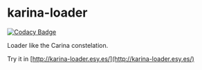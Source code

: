 
# karina-loader
[![Codacy Badge](https://api.codacy.com/project/badge/Grade/30e9d7f454174a8a9d0abdf13cdc02cb)](https://www.codacy.com/app/jtpdev/karina-loader?utm_source=github.com&amp;utm_medium=referral&amp;utm_content=jtpdev/karina-loader&amp;utm_campaign=Badge_Grade)

Loader like the Carina constelation.

Try it in [http://karina-loader.esy.es/](http://karina-loader.esy.es/)
